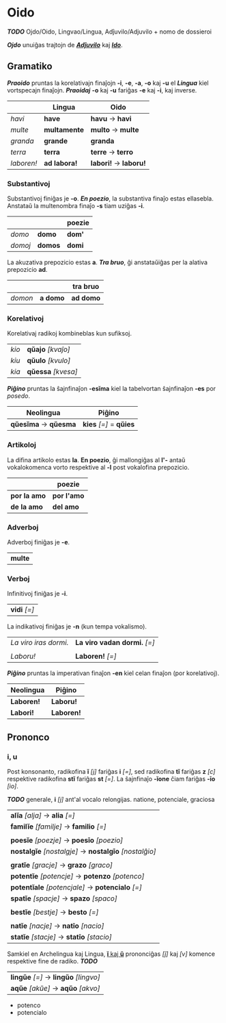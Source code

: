 # Oido

***TODO*** Ojdo/Oido, Lingvao/Lingua, Adĵuvilo/Adjuvilo + nomo de dossieroi

***Ojdo*** unuiĝas trajtojn de [***Adĵuvilo***](https://eo.wikipedia.org/wiki/Adjuvilo) kaj [***Ido***](https://eo.wikipedia.org/wiki/Ido_(lingvo)).

## Gramatiko

***Praoido*** pruntas la korelativajn finaĵojn **-i**, **-e**, **-a**, **-o** kaj **-u** el ***Lingua*** kiel vortspecajn finaĵojn. ***Praoidaj*** **-o** kaj **-u** fariĝas **-e** kaj **-i**, kaj inverse.

| | Lingua | Oido |
|-|-|-|
| *havi* | **have** | **havu** → **havi** |
| *multe* | **multamente** | **multo** → **multe** |
| *granda* | **grande** | **granda** |
| *terra* | **terra** | **terre** → **terro** |
| *laboren!* | **ad labora!** | **labori!** → **laboru!** |

### Substantivoj

Substantivoj finiĝas je **-o**. ***En poezio***, la substantiva finaĵo estas ellasebla. Anstataŭ la multenombra finaĵo **-s** tiam uziĝas **-i**.

| | | poezie |
|-|-|-|
| *domo* | **domo** | **dom'** |
| *domoj* | **domos** | **domi** |

La akuzativa prepozicio estas **a**. ***Tra bruo***, ĝi anstataŭiĝas per la alativa prepozicio **ad**.

| | | tra bruo |
|-|-|-|
| *domon* | **a domo** | **ad domo** |

### Korelativoj

Korelativaj radikoj kombineblas kun sufiksoj.

| | |
|-|-|
| *kio* | **qŭajo** *[kvaĵo]* |
| *kiu* | **qŭulo** *[kvulo]* |
| *kia* | **qŭessa** *[kvesa]* |

***Piĝino*** pruntas la ŝajnfinaĵon **-esĭma** kiel la tabelvortan ŝajnfinaĵon **-es** por *posedo*.

| Neolingua | Piĝino |
|-|-|
| **qŭesĭma** → **qŭesma** | **kies** *[=]* = **qŭies** |

### Artikoloj

La difina artikolo estas **la**. **En poezio**, ĝi mallongiĝas al **l'-** antaŭ vokalokomenca vorto respektive al **-l** post vokalofina prepozicio.

| | poezie |
|-|-|
| **por la amo** | **por l'amo** |
| **de la amo** | **del amo** |

### Adverboj

Adverboj finiĝas je **-e**.

| |
|-|
| **multe** |

### Verboj

Infinitivoj finiĝas je **-i**.

| |
|-|
| **vidi** *[=]* |

La indikativoj finiĝas je **-n** (kun tempa vokalismo).

| | |
|-|-|
| *La viro iras dormi.* | **La viro vadan dormi.** *[=]* |
| | |
| *Laboru!* | **Laboren!** *[=]* |

***Piĝino*** pruntas la imperativan finaĵon **-en** kiel celan finaĵon (por korelativoj).

| Neolingua | Piĝino |
|-|-|
| **Laboren!** | **Laboru!** |
| **Labori!** | **Laboren!** |

## Prononco

### i, u

Post konsonanto, radikofina **ĭ** *[j]* fariĝas **i** *[=]*, sed radikofina **tĭ** fariĝas **z** *[c]* respektive radikofina **stĭ** fariĝas **st** *[=]*. La ŝajnfinaĵo **-ĭone** ĉiam fariĝas **-īo** *[io]*.

***TODO*** generale, **i** *[j]* ant'al vocalo relongijas. natione, potenciale, graciosa

| |
|-|
| **alĭa** *[alja]* → **alia** *[=]* |
| **familĭe** *[familje]* → **familio** *[=]* |
| |
| **poesĭe** *[poezje]* → **poesīo** *[poezio]* |
| **nostalgĭe** *[nostalgje]* → **nostalgīo** *[nostalĝio]* |
| |
| **gratĭe** *[gracje]* → **grazo** *[graco]* |
| **potentĭe** *[potencje]* → **potenzo** *[potenco]* |
| **potentĭale** *[potencjale]* → **potencialo** *[=]* |
| **spatĭe** *[spacje]* → **spazo** *[spaco]* |
| |
| **bestĭe** *[bestje]* → **besto** *[=]* |
| |
| **natĭe** *[nacje]* → **natīo** *[nacio]* |
| **statĭe** *[stacje]* → **statīo** *[stacio]* |

Samkiel en Archelingua kaj Lingua, [**ĭ** kaj **ŭ**](lingua.md) prononciĝas *[ĵ]* kaj *[v]* komence respektive fine de radiko. ***TODO***

| |
|-|
| **lingŭe** *[=]* → **lingŭo** *[lingvo]* |
| **aqŭe** *[akŭe]* → **aqŭo** *[akvo]* |

* potenco
* potencialo


